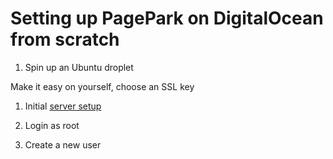 # Setting up PagePark on DigitalOcean from scratch

1. Spin up an Ubuntu droplet

Make it easy on yourself, choose an SSL key

1. Initial <a href="https://www.digitalocean.com/community/tutorials/initial-server-setup-with-ubuntu-20-04">server setup</a>

1. Login as root

2. Create a new user

